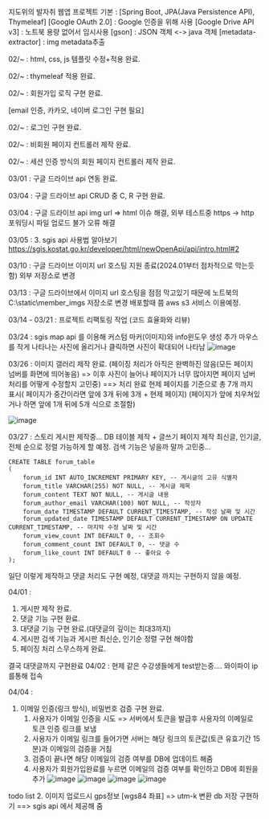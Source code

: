 지도위의 발자취 웹앱 프로젝트
기본 : [Spring Boot, JPA(Java Persistence API), Thymeleaf] 
[Google OAuth 2.0] : Google 인증을 위해 사용
[Google Drive API v3] : 노트북 용량 없어서 임시사용
[gson] : JSON 객체 <-> java 객체
[metadata-extractor] : img metadata추출

02/~  : html, css, js 템플릿 수정+적용 완료.

02/~  : thymeleaf 적용 완료.

02/~  : 회원가입 로직 구현 완료.               

[email 인증, 카카오, 네이버 로그인 구현 필요]

02/~  : 로그인 구현 완료.

02/~  : 비회원 페이지 컨트롤러 제작 완료.

02/~  : 세션 인증 방식의 회원 페이지 컨트롤러 제작 완료.


03/01 : 구글 드라이브 api 연동 완료.


03/04 : 구글 드라이브 api CRUD 중 C, R 구현 완료.

03/04 : 구글 드라이브 api img url => html 이슈 해결, 외부 테스트중 https -> http 포워딩시 파일 업로드 불가 오류 해결

03/05 : 3. sgis api 사용법 알아보기  https://sgis.kostat.go.kr/developer/html/newOpenApi/api/intro.html#2

03/10 : 
구글 드라이브 이미지 url 호스팅 지원 종료(2024.01부터 점차적으로 막는듯 함)
외부 저장소로 변경

03/13 :
구글 드라이브에서 이미지 url 호스팅을 점점 막고있기 때문에 노트북의 C:\static\member_imgs 저장소로 변경
배포할때 쯤 aws s3 서비스 이용예정.

03/14 - 03/21 :
프로젝트 리팩토링 작업 (코드 효율화와 리뷰)

03/24 :
sgis map api 를 이용해 커스텀 마커(이미지)와 info윈도우 생성 추가
마우스를 작게 나타나는 사진에 올리거나 클릭하면 사진이 확대되어 나타남 
![image](https://github.com/concho1/conchoWeb/assets/142205346/1804e90f-25cd-4fd0-90f4-66997312b1dd)

03/26 :
이미지 갤러리 제작 완료. 
(페이징 처리가 아직은 완벽하진 않음(모든 페이지 넘버를 화면에 띄어놓음) => 이후 사진이 늘어나 페이지가 너무 많아지면 페이지 넘버 처리를 어떻게 수정할지 고민중)
==> 처리 완료 현제 페이지를 기준으로 총 7개 까지 표시( 페이지가 중간이라면 앞에 3개 뒤에 3개 + 현제 페이지)
(페이지가 앞에 치우쳐있거나 하면 앞에 1개 뒤에 5개 식으로 조절함)

![image](https://github.com/concho1/storyMap/assets/142205346/5ee75ea7-845b-4828-8b6b-e3f38eae1309)



03/27 :
스토리 게시판 제작중... DB 테이블 제작 + 글쓰기 페이지 제작
최신글, 인기글, 전체 순으로 정렬 가능하게 할 예정.
검색 기능은 넣을까 말까 고민중...
```
CREATE TABLE forum_table
(
    forum_id INT AUTO_INCREMENT PRIMARY KEY, -- 게시글의 고유 식별자
    forum_title VARCHAR(255) NOT NULL, -- 게시글 제목
    forum_content TEXT NOT NULL, -- 게시글 내용
    forum_author_email VARCHAR(100) NOT NULL, -- 작성자
    forum_date TIMESTAMP DEFAULT CURRENT_TIMESTAMP, -- 작성 날짜 및 시간
    forum_updated_date TIMESTAMP DEFAULT CURRENT_TIMESTAMP ON UPDATE CURRENT_TIMESTAMP, -- 마지막 수정 날짜 및 시간
    forum_view_count INT DEFAULT 0, -- 조회수
    forum_comment_count INT DEFAULT 0, -- 댓글 수
    forum_like_count INT DEFAULT 0 -- 좋아요 수
);
```
일단 이렇게 제작하고 댓글 처리도 구현 예정, 대댓글 까지는 구현하지 않을 예정.

04/01 : 
1. 게시판 제작 완료.
2. 댓글 기능 구현 환료.
3. 대댓글 기능 구현 완료.(대댓글의 깊이는 최대3까지)
4. 게시판 검색 기능과 게시판 최신순, 인기순 정렬 구현 해야함
5. 페이징 처리 스무스하게 완료.

결국 대댓글까지 구현완료
04/02 : 현제 같은 수강생들에게 test받는중.... 와이파이 ip를통해 접속

04/04 : 
1. 이메일 인증(링크 방식), 비밀번호 검증 구현 완료.
    1) 사용자가 이메일 인증을 시도 => 서버에서 토큰을 발급후 사용자의 이메일로 토큰 인증 링크를 보냄
    2) 사용자가 이메일 링크를 들어가면 서버는 해당 링크의 토큰값(토큰 유효기간 15분)과 이메일의 검증을 거침
    3) 검증이 끝나면 해당 이메일의 검증 여부를 DB에 업데이트 해줌
    4) 사용자가 회원가입완료를 누르면 이메일의 검증 여부를 확인하고 DB에 회원을 추가
![image](https://github.com/concho1/storyMap/assets/142205346/bb374a87-066c-4c24-9a15-a50349b63acf)
![image](https://github.com/concho1/storyMap/assets/142205346/2ac63416-0a84-4922-9bd7-2570a0445185)
![image](https://github.com/concho1/storyMap/assets/142205346/02da5f12-13f2-4ee5-b4e9-e9ae690b702b)
![image](https://github.com/concho1/storyMap/assets/142205346/3b0da441-89ed-40bf-b607-7d5245aed09a)



todo list
2. 이미지 업로드시 gps정보 [wgs84 좌표] => utm-k 변환 db 저장 구현하기 ==> sgis api 에서 제공해 줌

